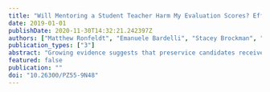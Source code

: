 ```yaml
---
title: "Will Mentoring a Student Teacher Harm My Evaluation Scores? Effects of Serving as a Cooperating Teacher on Evaluation Metrics"
date: 2019-01-01
publishDate: 2020-11-30T14:32:21.242397Z
authors: ["Matthew Ronfeldt", "Emanuele Bardelli", "Stacey Brockman", "Hannah Mullman"]
publication_types: ["3"]
abstract: "Growing evidence suggests that preservice candidates receive better coaching and are more instructionally effective when they are mentored by more instructionally effective cooperating teachers (CTs). Yet, teacher education program leaders indicate it can be difficult to recruit instructionally effective teachers to serve as CTs, in part because teachers worry that serving may negatively impact district evaluation scores. Using a unique dataset on over 4,500 CTs, we compare evaluation scores during years these teachers served as CTs to years they did not. In years they served as CTs, teachers had significantly better observation ratings and somewhat better achievement gains, though not always at significant levels. These results suggest that concerns over lowered evaluations should not prevent teachers from serving as CTs."
featured: false
publication: ""
doi: "10.26300/PZ55-9N48"
---
```


